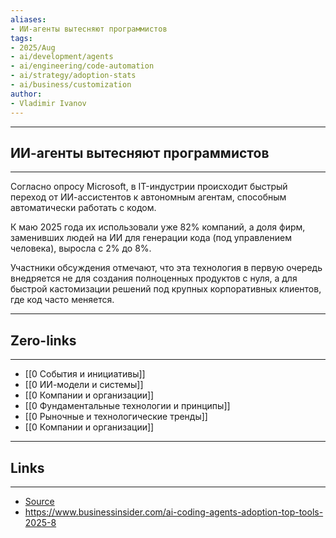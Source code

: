 ```yaml
---
aliases: 
- ИИ-агенты вытесняют программистов 
tags:
- 2025/Aug
- ai/development/agents
- ai/engineering/code-automation
- ai/strategy/adoption-stats
- ai/business/customization
author:
- Vladimir Ivanov
---
```

-----
##  ИИ-агенты вытесняют программистов 
-----
Согласно опросу Microsoft, в IT-индустрии происходит быстрый переход от ИИ-ассистентов к автономным агентам, способным автоматически работать с кодом. 

К маю 2025 года их использовали уже 82% компаний, а доля фирм, заменивших людей на ИИ для генерации кода (под управлением человека), выросла с 2% до 8%. 

Участники обсуждения отмечают, что эта технология в первую очередь внедряется не для создания полноценных продуктов с нуля, а для быстрой кастомизации решений под крупных корпоративных клиентов, где код часто меняется.

---
## Zero-links
---
- [[0 События и инициативы]]
- [[0 ИИ-модели и системы]]
- [[0 Компании и организации]]
- [[0 Фундаментальные технологии и принципы]]
- [[0 Рыночные и технологические тренды]]
- [[0 Компании и организации]]

---
## Links
---
- [Source](https://t.me/turboproject/1922)
- https://www.businessinsider.com/ai-coding-agents-adoption-top-tools-2025-8